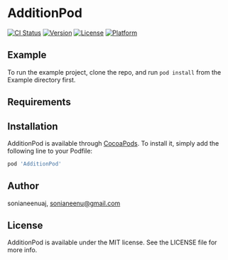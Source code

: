 # AdditionPod

[![CI Status](https://img.shields.io/travis/sonianeenuaj/AdditionPod.svg?style=flat)](https://travis-ci.org/sonianeenuaj/AdditionPod)
[![Version](https://img.shields.io/cocoapods/v/AdditionPod.svg?style=flat)](https://cocoapods.org/pods/AdditionPod)
[![License](https://img.shields.io/cocoapods/l/AdditionPod.svg?style=flat)](https://cocoapods.org/pods/AdditionPod)
[![Platform](https://img.shields.io/cocoapods/p/AdditionPod.svg?style=flat)](https://cocoapods.org/pods/AdditionPod)

## Example

To run the example project, clone the repo, and run `pod install` from the Example directory first.

## Requirements

## Installation

AdditionPod is available through [CocoaPods](https://cocoapods.org). To install
it, simply add the following line to your Podfile:

```ruby
pod 'AdditionPod'
```

## Author

sonianeenuaj, sonianeenu@gmail.com

## License

AdditionPod is available under the MIT license. See the LICENSE file for more info.
